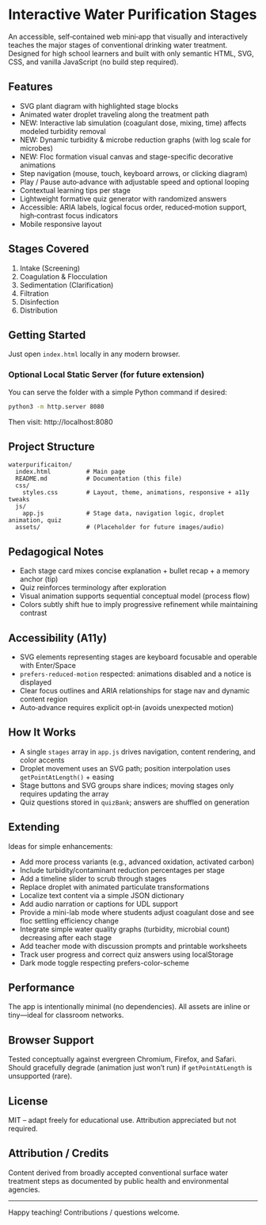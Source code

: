 # Interactive Water Purification Stages

An accessible, self‑contained web mini‑app that visually and interactively teaches the major stages of conventional drinking water treatment. Designed for high school learners and built with only semantic HTML, SVG, CSS, and vanilla JavaScript (no build step required).

## Features
- SVG plant diagram with highlighted stage blocks
- Animated water droplet traveling along the treatment path
- NEW: Interactive lab simulation (coagulant dose, mixing, time) affects modeled turbidity removal
- NEW: Dynamic turbidity & microbe reduction graphs (with log scale for microbes)
- NEW: Floc formation visual canvas and stage-specific decorative animations
- Step navigation (mouse, touch, keyboard arrows, or clicking diagram)
- Play / Pause auto‑advance with adjustable speed and optional looping
- Contextual learning tips per stage
- Lightweight formative quiz generator with randomized answers
- Accessible: ARIA labels, logical focus order, reduced‑motion support, high‑contrast focus indicators
- Mobile responsive layout

## Stages Covered
1. Intake (Screening)
2. Coagulation & Flocculation
3. Sedimentation (Clarification)
4. Filtration
5. Disinfection
6. Distribution

## Getting Started
Just open `index.html` locally in any modern browser.

### Optional Local Static Server (for future extension)
You can serve the folder with a simple Python command if desired:
```bash
python3 -m http.server 8080
```
Then visit: http://localhost:8080

## Project Structure
```
waterpurificaiton/
  index.html          # Main page
  README.md           # Documentation (this file)
  css/
    styles.css        # Layout, theme, animations, responsive + a11y tweaks
  js/
    app.js            # Stage data, navigation logic, droplet animation, quiz
  assets/             # (Placeholder for future images/audio)
```

## Pedagogical Notes
- Each stage card mixes concise explanation + bullet recap + a memory anchor (tip)
- Quiz reinforces terminology after exploration
- Visual animation supports sequential conceptual model (process flow)
- Colors subtly shift hue to imply progressive refinement while maintaining contrast

## Accessibility (A11y)
- SVG elements representing stages are keyboard focusable and operable with Enter/Space
- `prefers-reduced-motion` respected: animations disabled and a notice is displayed
- Clear focus outlines and ARIA relationships for stage nav and dynamic content region
- Auto‑advance requires explicit opt‑in (avoids unexpected motion)

## How It Works
- A single `stages` array in `app.js` drives navigation, content rendering, and color accents
- Droplet movement uses an SVG path; position interpolation uses `getPointAtLength()` + easing
- Stage buttons and SVG groups share indices; moving stages only requires updating the array
- Quiz questions stored in `quizBank`; answers are shuffled on generation

## Extending
Ideas for simple enhancements:
- Add more process variants (e.g., advanced oxidation, activated carbon)
- Include turbidity/contaminant reduction percentages per stage
- Add a timeline slider to scrub through stages
- Replace droplet with animated particulate transformations
- Localize text content via a simple JSON dictionary
- Add audio narration or captions for UDL support
- Provide a mini-lab mode where students adjust coagulant dose and see floc settling efficiency change
- Integrate simple water quality graphs (turbidity, microbial count) decreasing after each stage
- Add teacher mode with discussion prompts and printable worksheets
- Track user progress and correct quiz answers using localStorage
- Dark mode toggle respecting prefers-color-scheme

## Performance
The app is intentionally minimal (no dependencies). All assets are inline or tiny—ideal for classroom networks.

## Browser Support
Tested conceptually against evergreen Chromium, Firefox, and Safari. Should gracefully degrade (animation just won’t run) if `getPointAtLength` is unsupported (rare).

## License
MIT – adapt freely for educational use. Attribution appreciated but not required.

## Attribution / Credits
Content derived from broadly accepted conventional surface water treatment steps as documented by public health and environmental agencies.

---
Happy teaching! Contributions / questions welcome.
